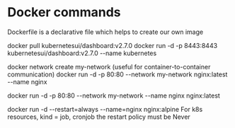 # Docker commands
Dockerfile is a declarative file which helps to create our own image

docker pull kubernetesui/dashboard:v2.7.0
docker run -d -p 8443:8443 kubernetesui/dashboard:v2.7.0 --name kubernetes

docker network create my-network (useful for container-to-container communication)
docker run -d -p 80:80 --network my-network nginx:latest --name nginx

docker run -d -p 80:80 --network my-network --name nginx nginx:latest 

docker run -d --restart=always --name=nginx nginx:alpine
For k8s resources, kind = job, cronjob the restart policy must be Never




